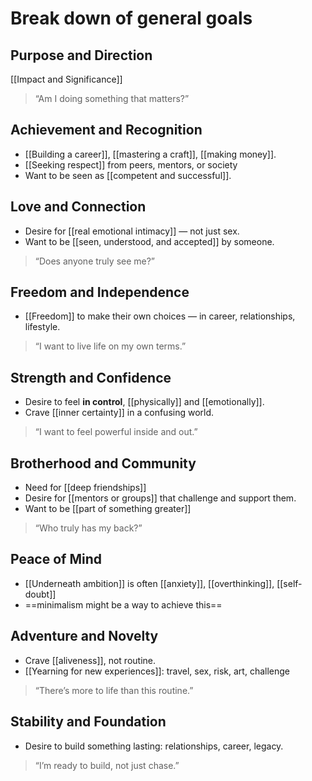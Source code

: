 # Break down of general goals
## **Purpose and Direction**
[[Impact and Significance]]
> “Am I doing something that matters?”
## **Achievement and Recognition**
- [[Building a career]], [[mastering a craft]], [[making money]].
- [[Seeking respect]] from peers, mentors, or society
- Want to be seen as [[competent and successful]].
## **Love and Connection**
- Desire for [[real emotional intimacy]] — not just sex.
- Want to be [[seen, understood, and accepted]] by someone.
> “Does anyone truly see me?”

## **Freedom and Independence**
- [[Freedom]] to make their own choices — in career, relationships, lifestyle.
> “I want to live life on my own terms.”

## **Strength and Confidence**
- Desire to feel **in control**, [[physically]] and [[emotionally]].
- Crave [[inner certainty]] in a confusing world.
> “I want to feel powerful inside and out.”

## **Brotherhood and Community**
- Need for [[deep friendships]]
- Desire for [[mentors or groups]] that challenge and support them.
- Want to be [[part of something greater]]
> “Who truly has my back?”

## **Peace of Mind**
- [[Underneath ambition]] is often [[anxiety]], [[overthinking]], [[self-doubt]]
- ==minimalism might be a way to achieve this==

## **Adventure and Novelty**
- Crave [[aliveness]], not routine.
- [[Yearning for new experiences]]: travel, sex, risk, art, challenge
> “There’s more to life than this routine.”
## **Stability and Foundation**
- Desire to build something lasting: relationships, career, legacy.
> “I’m ready to build, not just chase.”